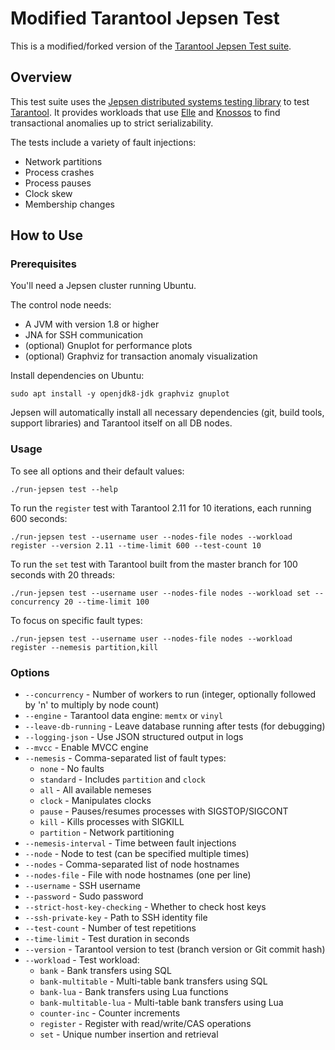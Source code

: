 # Modified Tarantool Jepsen Test

This is a modified/forked version of the [Tarantool Jepsen Test suite](https://github.com/tarantool/jepsen.tarantool).
## Overview

This test suite uses the [Jepsen distributed systems testing library](https://jepsen.io) to test [Tarantool](https://github.com/tarantool/tarantool). It provides workloads that use [Elle](https://github.com/jepsen-io/elle) and [Knossos](https://github.com/jepsen-io/knossos) to find transactional anomalies up to strict serializability.

The tests include a variety of fault injections:
- Network partitions
- Process crashes
- Process pauses
- Clock skew
- Membership changes

## How to Use

### Prerequisites

You'll need a Jepsen cluster running Ubuntu.

The control node needs:

- A JVM with version 1.8 or higher
- JNA for SSH communication
- (optional) Gnuplot for performance plots
- (optional) Graphviz for transaction anomaly visualization

Install dependencies on Ubuntu:

    sudo apt install -y openjdk8-jdk graphviz gnuplot

Jepsen will automatically install all necessary dependencies (git, build tools, support libraries) and Tarantool itself on all DB nodes.

### Usage

To see all options and their default values:

    ./run-jepsen test --help

To run the `register` test with Tarantool 2.11 for 10 iterations, each running 600 seconds:

    ./run-jepsen test --username user --nodes-file nodes --workload register --version 2.11 --time-limit 600 --test-count 10

To run the `set` test with Tarantool built from the master branch for 100 seconds with 20 threads:

    ./run-jepsen test --username user --nodes-file nodes --workload set --concurrency 20 --time-limit 100

To focus on specific fault types:

    ./run-jepsen test --username user --nodes-file nodes --workload register --nemesis partition,kill

### Options

- `--concurrency` - Number of workers to run (integer, optionally followed by 'n' to multiply by node count)
- `--engine` - Tarantool data engine: `memtx` or `vinyl`
- `--leave-db-running` - Leave database running after tests (for debugging)
- `--logging-json` - Use JSON structured output in logs
- `--mvcc` - Enable MVCC engine
- `--nemesis` - Comma-separated list of fault types:
  - `none` - No faults
  - `standard` - Includes `partition` and `clock`
  - `all` - All available nemeses
  - `clock` - Manipulates clocks
  - `pause` - Pauses/resumes processes with SIGSTOP/SIGCONT
  - `kill` - Kills processes with SIGKILL
  - `partition` - Network partitioning
- `--nemesis-interval` - Time between fault injections
- `--node` - Node to test (can be specified multiple times)
- `--nodes` - Comma-separated list of node hostnames
- `--nodes-file` - File with node hostnames (one per line)
- `--username` - SSH username
- `--password` - Sudo password
- `--strict-host-key-checking` - Whether to check host keys
- `--ssh-private-key` - Path to SSH identity file
- `--test-count` - Number of test repetitions
- `--time-limit` - Test duration in seconds
- `--version` - Tarantool version to test (branch version or Git commit hash)
- `--workload` - Test workload:
  - `bank` - Bank transfers using SQL
  - `bank-multitable` - Multi-table bank transfers using SQL
  - `bank-lua` - Bank transfers using Lua functions
  - `bank-multitable-lua` - Multi-table bank transfers using Lua
  - `counter-inc` - Counter increments
  - `register` - Register with read/write/CAS operations
  - `set` - Unique number insertion and retrieval
